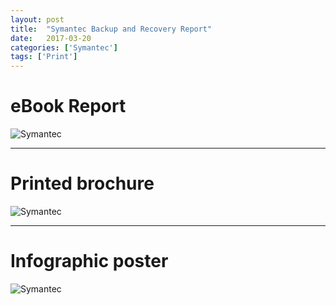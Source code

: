 ```yaml
---
layout: post
title:  "Symantec Backup and Recovery Report"
date:   2017-03-20
categories: ['Symantec']
tags: ['Print']
---
```


# eBook Report
![Symantec](https://raw.githubusercontent.com/gbjack/gbjack.github.io/master/assets/images/sy1.png)


---


# Printed brochure
![Symantec](https://raw.githubusercontent.com/gbjack/gbjack.github.io/master/assets/images/sy2.png)


---


# Infographic poster
![Symantec](https://raw.githubusercontent.com/gbjack/gbjack.github.io/master/assets/images/sy3.png)
